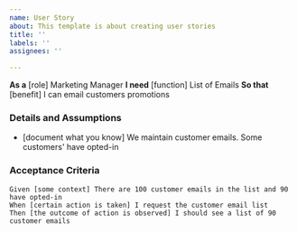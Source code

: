 ```yaml
---
name: User Story
about: This template is about creating user stories
title: ''
labels: ''
assignees: ''

---
```


**As a** [role]  Marketing Manager
 **I need** [function]  List of Emails 
 **So that** [benefit]  I can email customers promotions
   
 ### Details and Assumptions
 * [document what you know] We maintain customer emails. Some customers' have opted-in 
   
 ### Acceptance Criteria  
   
 ```gherkin
 Given [some context] There are 100 customer emails in the list and 90 have opted-in
 When [certain action is taken] I request the customer email list 
 Then [the outcome of action is observed] I should see a list of 90 customer emails
 ```
